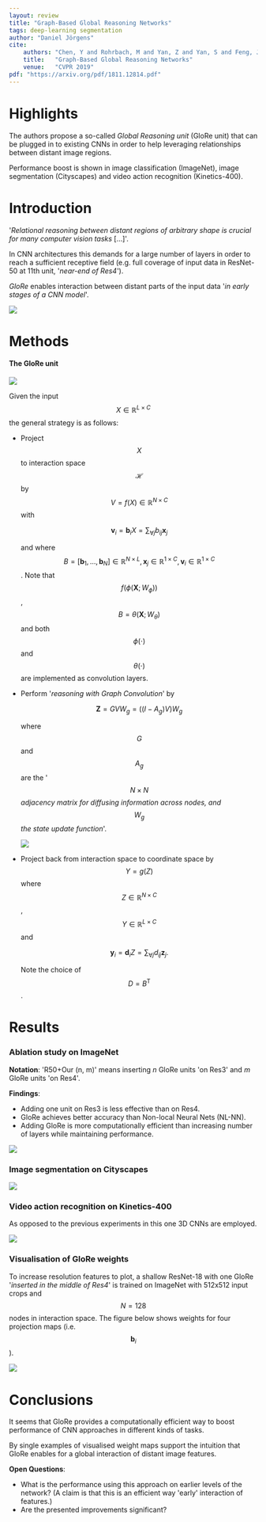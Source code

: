 ```yaml
---
layout: review
title: "Graph-Based Global Reasoning Networks"
tags: deep-learning segmentation
author: "Daniel Jörgens"
cite:
    authors: "Chen, Y and Rohrbach, M and Yan, Z and Yan, S and Feng, J and Kalantidis, Y"
    title:   "Graph-Based Global Reasoning Networks"
    venue:   "CVPR 2019"
pdf: "https://arxiv.org/pdf/1811.12814.pdf"
---
```



# Highlights

The authors propose a so-called *Global Reasoning unit* (GloRe unit) that can be plugged in to existing
CNNs in order to help leveraging relationships between distant image regions.

Performance boost is shown in image classification (ImageNet), image segmentation (Cityscapes) and
video action recognition (Kinetics-400).

# Introduction

'*Relational reasoning between distant regions of arbitrary shape is crucial for many computer vision tasks* [...]'.

In CNN architectures this demands for a large number of layers in order to reach a sufficient receptive field
(e.g. full coverage of input data in ResNet-50 at 11th unit, '*near-end of Res4*').

*GloRe* enables interaction between distant parts of the input data '*in early stages of a CNN model*'.

![](/article/images/graphbasedglobalreasoning/overview.png) 


# Methods

#### The GloRe unit

![](/article/images/graphbasedglobalreasoning/glore.png)

Given the input $$X \in \mathbb{R}^{L \times C}$$ the general strategy is as follows:
 - Project $$X$$ to interaction space $$\mathcal{H}$$ by $$V = f(X) \in \mathbb{R}^{N \times C}$$ with
 
   $$\mathbf{v}_i = \mathbf{b}_i X = \sum_{\forall j} b_{ij}\mathbf{x}_j$$
   
   and where $$B = [\mathbf{b}_1, \ldots, \mathbf{b}_N] \in \mathbb{R}^{N \times L}, \mathbf{x}_j \in \mathbb{R}^{1 \times C}, \mathbf{v}_i \in \mathbb{R}^{1 \times C}$$.
   Note that $$f(\phi(\mathbf{X}; W_\phi))$$, $$B = \theta(\mathbf{X}; W_\theta)$$
   and both $$\phi(\cdot)$$ and $$\theta(\cdot)$$ are implemented as convolution layers.
 - Perform '*reasoning with Graph Convolution*' by
 
   $$\mathbf{Z} = GVW_g = ((I - A_g)V)W_g$$
   
   where $$G$$ and $$A_g$$ are the '$$N \times N$$ *adjacency matrix for diffusing information across nodes,
   and $$W_g$$ the state update function*'.

   ![](/article/images/graphbasedglobalreasoning/graphconv.png)

 - Project back from interaction space to coordinate space by $$Y = g(Z)$$ where $$Z \in \mathbb{R}^{N \times C}$$,
   $$Y \in \mathbb{R}^{L \times C}$$ and
   
   $$\mathbf{y}_i = \mathbf{d}_i Z = \sum_{\forall j} d_{ij} \mathbf{z}_j.$$
   
   Note the choice of $$D = B^\mathsf{T}$$.


# Results

### Ablation study on ImageNet

**Notation**: 'R50+Our (n, m)' means inserting *n* GloRe units 'on Res3' and *m* GloRe units 'on Res4'.

**Findings**:
 - Adding one unit on Res3 is less effective than on Res4.
 - GloRe achieves better accuracy than Non-local Neural Nets (NL-NN).
 - Adding GloRe is more computationally efficient than increasing number of layers while maintaining performance.

![](/article/images/graphbasedglobalreasoning/res_ablation.png)

### Image segmentation on Cityscapes

![](/article/images/graphbasedglobalreasoning/res_cityscapes.png)

### Video action recognition on Kinetics-400

As opposed to the previous experiments in this one 3D CNNs are employed.

![](/article/images/graphbasedglobalreasoning/res_kinetics.png)

### Visualisation of GloRe weights

To increase resolution features to plot, a shallow ResNet-18 with one GloRe '*inserted in the middle of Res4*' is trained
on ImageNet with 512x512 input crops and $$N = 128$$ nodes in interaction space.
The figure below shows weights for four projection maps (i.e. $$\mathbf{b}_i$$).

![](/article/images/graphbasedglobalreasoning/vis_glore.png)


# Conclusions

It seems that GloRe provides a computationally efficient way to boost performance of CNN approaches
in different kinds of tasks.

By single examples of visualised weight maps support the intuition that GloRe enables for a global interaction of
distant image features.

**Open Questions**:
 - What is the performance using this approach on earlier levels of the network? (A claim is that this is an efficient
   way 'early' interaction of features.)
 - Are the presented improvements significant?
